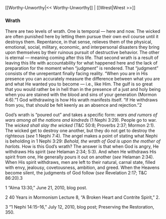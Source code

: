 [[Worthy-Unworthy|<< Worthy-Unworthy]]  |  [[Wrest|Wrest >>]]

### Wrath
There are two levels of wrath. One is temporal — here and now. The wicked are often punished here by letting them pursue their own evil course until it destroys them. Repentance, in that sense, relieves them of the physical, emotional, social, military, economic, and interpersonal disasters they bring upon themselves by their ruinous pursuit of destructive behavior. The other is eternal — meaning coming after this life. That second wrath is a result of leaving this life with accountability for what happened here and the lack of preparation for the moment when “judgment” is rendered. That “judgment” consists of the unrepentant finally facing reality. “When you are in His presence you can accurately measure the difference between what you are and what He wanted you to become — i.e., like Him. The gulf is so great that you would rather be in hell than in the presence of a just and holy being when you are stained with the blood and sins of your generation (Mormon 4:6).”1 God withdrawing is how His wrath manifests itself. “If He withdraws from you, that should be felt keenly as an absence and rejection.”2

God’s wrath is “poured out” and takes a specific form: *wars and rumors of wars among all the nations and kindreds* (1 Nephi 3:29). People go to war. The *wicked shall slay the wicked* (T&C 50:8; Proverbs 2:37; Mormon 2:1). The wicked get to destroy one another, but they do not get to destroy the righteous (*see* 1 Nephi 7:4). The angel makes a point of stating what Nephi is beholding in 1 Nephi 3:29: *Behold, the wrath of God is upon the mother of harlots.* How is this God’s wrath? The answer is that when God is angry, He withdraws His spirit (*see* Helaman 2:34; 5:3). And when He withdraws His spirit from one, He generally pours it out on another (*see* Helaman 2:34). When His spirit withdraws, men are left to their natural, carnal state, filled with envy, jealousy, covetousness, ambition, and greed. When the Heavens become silent, the judgments of God follow (*see* Revelation 2:17; T&C 86:20).3



1 “Alma 13:30,” June 21, 2010, blog post.


2 40 Years in Mormonism Lecture 8, “A Broken Heart and Contrite Spirit,” 2.


3 “1 Nephi 14:15–16,” July 12, 2010, blog post; Preserving the Restoration, 350.
